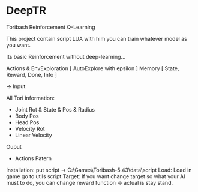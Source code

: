 # DeepTR
Toribash Reinforcement Q-Learning

This project contain script LUA with him you can train whatever model as you want.

Its basic Reinforcement without deep-learning...

Actions & EnvExploration [ AutoExplore with epsilon ]
Memory [ State, Reward, Done, Info ]

 -> Input
 
 All Tori information:
  - Joint Rot & State & Pos & Radius
  - Body Pos
  - Head Pos
  - Velocity Rot
  - Linear Velocity
 
Ouput
  - Actions Patern
  
  Installation: 
    put script -> C:\Games\Toribash-5.43\data\script
  Load:
    Load in game go to utils script
  Target:
    If you want change target so what your AI must to do, you can change reward function -> actual is stay stand.
